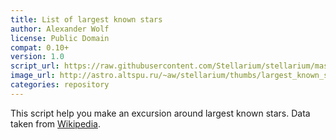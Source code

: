 ```yaml
---
title: List of largest known stars
author: Alexander Wolf
license: Public Domain
compat: 0.10+
version: 1.0
script_url: https://raw.githubusercontent.com/Stellarium/stellarium/master/scripts/largest_known_stars.ssc
image_url: http://astro.altspu.ru/~aw/stellarium/thumbs/largest_known_stars.jpg
categories: repository
---
```

This script help you make an excursion around largest known stars. Data taken from <a href="http://en.wikipedia.org/wiki/List_of_largest_known_stars">Wikipedia</a>.